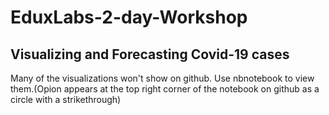 # EduxLabs-2-day-Workshop
## Visualizing and Forecasting Covid-19 cases

Many of the visualizations won't show on github. Use nbnotebook to view them.(Opion appears at the top right corner of the notebook on github as a circle with a strikethrough)
